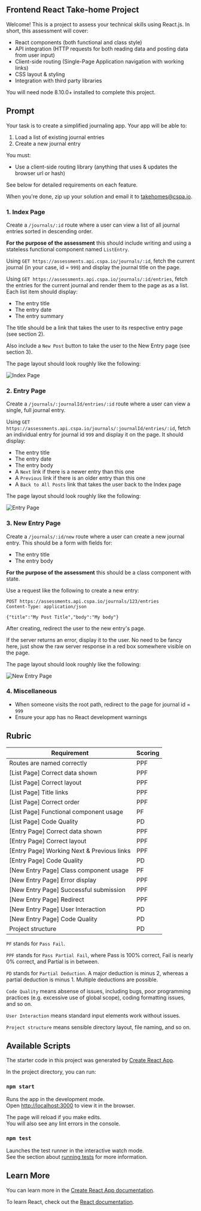 ## Frontend React Take-home Project

Welcome! This is a project to assess your technical skills using React.js. In short, this assessment will cover:

- React components (both functional and class style)
- API integration (HTTP requests for both reading data and posting data from user input)
- Client-side routing (Single-Page Application navigation with working links)
- CSS layout & styling
- Integration with third party libraries

You will need node 8.10.0+ installed to complete this project.

## Prompt

Your task is to create a simplified journaling app. Your app will be able to:

1. Load a list of existing journal entries
2. Create a new journal entry

You must:

- Use a client-side routing library (anything that uses & updates the browser url or hash)

See below for detailed requirements on each feature.

When you're done, zip up your solution and email it to <a href="email:takehomes@cspa.io">takehomes@cspa.io</a>.

### 1. Index Page

Create a `/journals/:id` route where a user can view a list of all journal entries sorted in descending order.

**For the purpose of the assessment** this should include writing and using a stateless functional component named `ListEntry`.

Using `GET https://assessments.api.cspa.io/journals/:id`, fetch the current journal (in your case, id = `999`) and display the journal title on the page.

Using `GET https://assessments.api.cspa.io/journals/:id/entries`, fetch the entries for the current journal and render them to the page as as a list. Each list item should display:

- The entry title
- The entry date
- The entry summary

The title should be a link that takes the user to its respective entry page (see section 2).

Also include a `New Post` button to take the user to the New Entry page (see section 3).

The page layout should look roughly like the following:

![Index Page](./reqs/index-page.png)

### 2. Entry Page

Create a `/journals/:journalId/entries/:id` route where a user can view a single, full journal entry.

Using `GET https://assessments.api.cspa.io/journals/:journalId/entries/:id`, fetch an individual entry for journal id `999` and display it on the page. It should display:

- The entry title
- The entry date
- The entry body
- A `Next` link if there is a newer entry than this one
- A `Previous` link if there is an older entry than this one
- A `Back to All Posts` link that takes the user back to the Index page

The page layout should look roughly like the following:

![Entry Page](./reqs/entry-page.png)

### 3. New Entry Page

Create a `/journals/:id/new` route where a user can create a new journal entry. This should be a form with fields for:

- The entry title
- The entry body

**For the purpose of the assessment** this should be a class component with state.

Use a request like the following to create a new entry:

```
POST https://assessments.api.cspa.io/journals/123/entries
Content-Type: application/json

{"title":"My Post Title","body":"My body"}
```

After creating, redirect the user to the new entry's page.

If the server returns an error, display it to the user. No need to be fancy here, just show the raw server response in a red box somewhere visible on the page.

The page layout should look roughly like the following:

![New Entry Page](./reqs/new-entry-page.png)

### 4. Miscellaneous

- When someone visits the root path, redirect to the page for journal id = `999`
- Ensure your app has no React development warnings

## Rubric

| Requirement                                | Scoring |
| ---                                        | ---     |
| Routes are named correctly                 | PPF     |
| [List Page] Correct data shown             | PPF     |
| [List Page] Correct layout                 | PPF     |
| [List Page] Title links                    | PPF     |
| [List Page] Correct order                  | PPF     |
| [List Page] Functional component usage     | PF      |
| [List Page] Code Quality                   | PD      |
| [Entry Page] Correct data shown            | PPF     |
| [Entry Page] Correct layout                | PPF     |
| [Entry Page] Working Next & Previous links | PPF     |
| [Entry Page] Code Quality                  | PD      |
| [New Entry Page] Class component usage     | PF      |
| [New Entry Page] Error display             | PPF     |
| [New Entry Page] Successful submission     | PPF     |
| [New Entry Page] Redirect                  | PPF     |
| [New Entry Page] User Interaction          | PD      |
| [New Entry Page] Code Quality              | PD      |
| Project structure                          | PD      |

`PF` stands for `Pass Fail`.

`PPF` stands for `Pass Partial Fail`, where Pass is 100% correct, Fail is nearly 0% correct, and Partial is in between.

`PD` stands for `Partial Deduction`. A major deduction is minus 2, whereas a partial deduction is minus 1. Multiple deductions are possible.

`Code Quality` means absense of issues, including bugs, poor programming practices (e.g. excessive use of global scope), coding formatting issues, and so on.

`User Interaction` means standard input elements work without issues.

`Project structure` means sensible directory layout, file naming, and so on.

## Available Scripts

The starter code in this project was generated by [Create React App](https://github.com/facebook/create-react-app).

In the project directory, you can run:

### `npm start`

Runs the app in the development mode.<br>
Open [http://localhost:3000](http://localhost:3000) to view it in the browser.

The page will reload if you make edits.<br>
You will also see any lint errors in the console.

### `npm test`

Launches the test runner in the interactive watch mode.<br>
See the section about [running tests](https://facebook.github.io/create-react-app/docs/running-tests) for more information.

## Learn More

You can learn more in the [Create React App documentation](https://facebook.github.io/create-react-app/docs/getting-started).

To learn React, check out the [React documentation](https://reactjs.org/).
